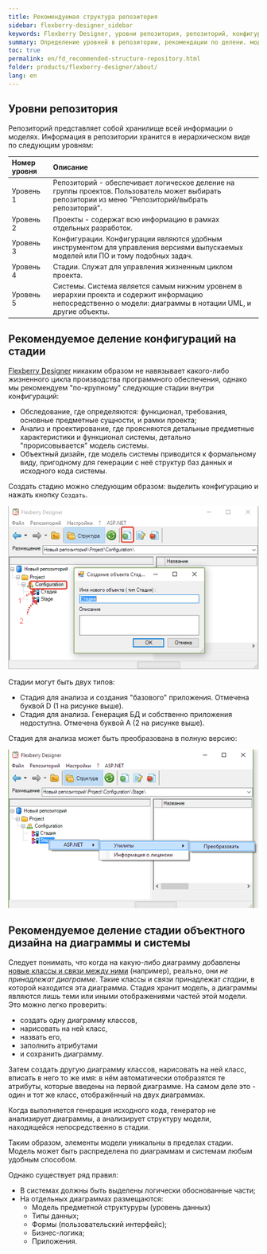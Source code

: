 ```yaml
---
title: Рекомендуемая структура репозитория
sidebar: flexberry-designer_sidebar
keywords: Flexberry Designer, уровни репозитория, репозиторий, конфигурация, стадия, типы стадий, системы, диаграммы
summary: Определение уровней в репозитории, рекомендации по делени. модели на конфигурации, стадии, системы и распределение модели на диаграммах
toc: true
permalink: en/fd_recommended-structure-repository.html
folder: products/flexberry-designer/about/
lang: en
---
```


## Уровни репозитория

Репозиторий представляет собой хранилище всей информации о моделях. Информация в репозитории хранится в иерархическом виде по следующим уровням:
 
Номер уровня | Описание
:--------------|:--------------------------------------------------------------------------------------
Уровень 1 | Репозиторий - обеспечивает логическое деление на группы проектов. Пользователь может выбирать репозитории из меню "Репозиторий/выбрать репозиторий". 
Уровень 2 | Проекты - содержат всю информацию в рамках отдельных разработок.
Уровень 3 | Конфигурации. Конфигурации являются удобным инструментом для управления версиями выпускаемых моделей или ПО и тому подобных задач.
Уровень 4 | Стадии. Служат для управления жизненным циклом проекта.
Уровень 5 | Системы. Система является самым нижним уровнем в иерархии проекта и содержит информацию непосредственно о модели: диаграммы в нотации UML, и другие объекты. 

## Рекомендуемое деление конфигураций на стадии

[Flexberry Designer](fd_landing_page.html) никаким образом не навязывает какого-либо жизненного цикла производства программного обеспечения, однако мы рекомендуем "по-крупному" следующие стадии внутри конфигураций:

* Обследование, где определяются: функционал, требования, основные предметные сущности, и рамки проекта; 
* Анализ и проектирование, где проясняются детальные предметные характеристики и функционал системы, детально "прорисовывается" модель системы. 
* Объектный дизайн, где модель системы приводится к формальному виду, пригодному для генерации с неё структур баз данных и исходного кода системы.

Создать стадию можно следующим образом: выделить конфигурацию и нажать кнопку `Создать`.

![](/images/pages/products/flexberry-designer/about/create-stage.png)

Стадии могут быть двух типов:

* Стадия для анализа и создания "базового" приложения. Отмечена буквой D (1 на рисунке выше).
* Стадия для анализа. Генерация БД и собственно приложения недоступна. Отмечена буквой А (2 на рисунке выше).

Стадия для анализа может быть преобразована в полную версию:

![](/images/pages/products/flexberry-designer/about/transform-stage.png)

## Рекомендуемое деление стадии объектного дизайна на диаграммы и системы

Следует понимать, что когда на какую-либо диаграмму добавлены [новые классы и связи между ними](fd_class-diagram.html) (например), реально, они *не принадлежат диаграмме*. Такие классы и связи принадлежат *стадии*, в которой находится эта диаграмма. Стадия хранит модель, а диаграммы являются лишь теми или иными отображениями частей этой модели. Это можно легко проверить:
* создать одну диаграмму классов,
* нарисовать на ней класс,
* назвать его,
* заполнить атрибутами
* и сохранить диаграмму.

Затем создать другую диаграмму классов, нарисовать на ней класс, вписать в него то же имя: в нём автоматически отобразятся те атрибуты, которые введены на первой диаграмме. На самом деле это - один и тот же класс, отображённый на двух диаграммах.

Когда выполняется генерация исходного кода, генератор не анализирует диаграммы, а анализирует структуру модели, находящейся непосредственно в стадии.

Таким образом, элементы модели уникальны в пределах стадии. Модель может быть распределена по диаграммам и системам любым удобным способом.

Однако существует ряд правил:

* В системах должны быть выделены логически обоснованные части; 
* На отдельных диаграммах размещаются: 
    * Модель предметной структуруры (уровень данных) 
    * Типы данных; 
    * Формы (пользовательский интерфейс); 
    * Бизнес-логика; 
    * Приложения. 
